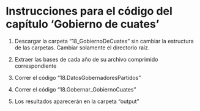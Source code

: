 Instrucciones para el código del capítulo ‘Gobierno de cuates’
================

1.  Descargar la carpeta “18\_GobiernoDeCuates” sin cambiar la
    estructura de las carpetas. Cambiar solamente el directorio raíz.

2.  Extraer las bases de cada año de su archivo comprimido
    correspondiente

3.  Correr el código “18.DatosGobernadoresPartidos”

4.  Correr el código “18.Gobernar\_GobiernoCuates”

5.  Los resultados aparecerán en la carpeta “output”
